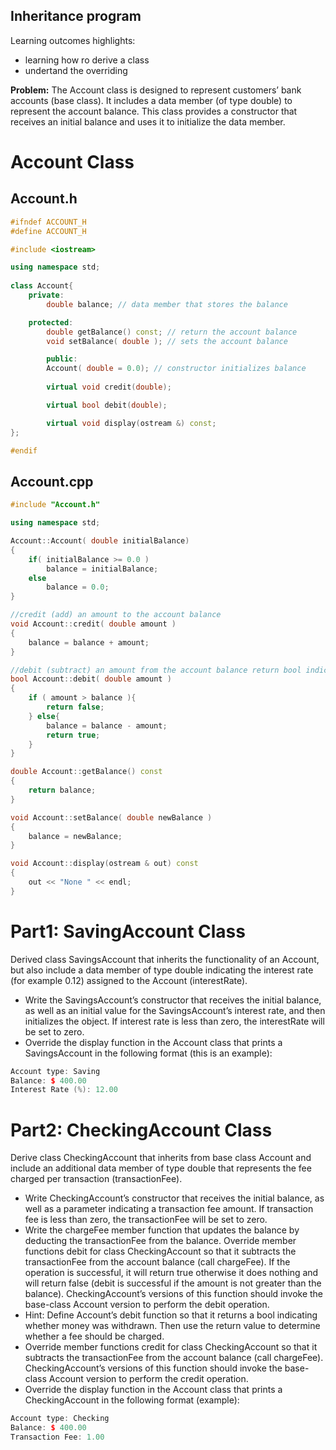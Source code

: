 ## Inheritance program

Learning outcomes highlights: 
- learning how ro derive a class
- undertand the overriding 

**Problem:** The Account class is designed to represent customers’ bank accounts (base class). It includes a data member (of type double) to represent the account balance. This class provides a constructor that receives an initial balance and uses it to initialize the data member. 

# Account Class
## Account.h 
```C++
#ifndef ACCOUNT_H
#define ACCOUNT_H

#include <iostream>

using namespace std;
   
class Account{
	private:
		double balance; // data member that stores the balance

	protected:
		double getBalance() const; // return the account balance
		void setBalance( double ); // sets the account balance

		public:
		Account( double = 0.0); // constructor initializes balance
	
		virtual void credit(double);

		virtual bool debit(double);

		virtual void display(ostream &) const; 					
};

#endif
```
## Account.cpp 
```C++
#include "Account.h"

using namespace std;

Account::Account( double initialBalance)
{
	if( initialBalance >= 0.0 )
		balance = initialBalance;
	else 
		balance = 0.0;
}	

//credit (add) an amount to the account balance
void Account::credit( double amount )
{
	balance = balance + amount; 
} 

//debit (subtract) an amount from the account balance return bool indicating whether money was debited
bool Account::debit( double amount )
{
	if ( amount > balance ){
		return false;
	} else{
		balance = balance - amount;
		return true;
	}
}

double Account::getBalance() const
{
	return balance;
} 

void Account::setBalance( double newBalance )
{
	balance = newBalance;
} 

void Account::display(ostream & out) const
{
	out << "None " << endl;
} 					
```
# Part1: SavingAccount Class
Derived class SavingsAccount that inherits the functionality of an Account, but also include a data member of type double indicating the interest rate (for example 0.12) assigned to the Account (interestRate). 
* Write the SavingsAccount’s constructor that receives the initial balance, as well as an initial value for the SavingsAccount’s interest rate, and then initializes the object. If interest rate is less than zero, the interestRate will be set to zero. 
* Override the display function in the Account class that prints a SavingsAccount in the following format (this is an example):
```C++
Account type: Saving
Balance: $ 400.00
Interest Rate (%): 12.00
```
# Part2: CheckingAccount Class
Derive class CheckingAccount that inherits from base class Account and include an additional data member of type double that represents the fee charged per transaction (transactionFee). 
* Write CheckingAccount’s constructor that receives the initial balance, as well as a parameter indicating a transaction fee amount. If transaction fee is less than zero, the transactionFee will be set to zero. 
* Write the chargeFee member function that updates the balance by deducting the transactionFee from the balance. 
Override member functions debit for class CheckingAccount so that it subtracts the transactionFee from the account balance (call chargeFee). If the operation is successful, it will return true otherwise it does nothing and will return false (debit is successful if the amount is not greater than the balance). CheckingAccount’s versions of this function should invoke the base-class Account version to perform the debit operation.
 * Hint: Define Account’s debit function so that it returns a bool indicating whether money was withdrawn. Then use the return value to determine whether a fee should be charged.
* Override member functions credit for class CheckingAccount so that it subtracts the transactionFee from the account balance (call chargeFee). CheckingAccount’s versions of this function should invoke the base-class Account version to perform the credit operation. 
* Override the display function in the Account class that prints a CheckingAccount in the following format (example):
```C++
Account type: Checking
Balance: $ 400.00
Transaction Fee: 1.00
```
